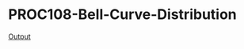 # PROC108-Bell-Curve-Distribution
[Output](https://drive.google.com/file/d/1tgom_JlzBG59GFY9lwl_FsLx_vlW8f1V/view?usp=sharing)
